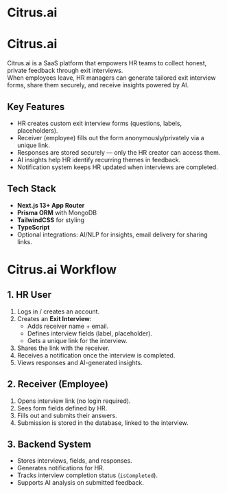 # Citrus.ai

# Citrus.ai

Citrus.ai is a SaaS platform that empowers HR teams to collect honest, private feedback through exit interviews.  
When employees leave, HR managers can generate tailored exit interview forms, share them securely, and receive insights powered by AI.

## Key Features

- HR creates custom exit interview forms (questions, labels, placeholders).
- Receiver (employee) fills out the form anonymously/privately via a unique link.
- Responses are stored securely — only the HR creator can access them.
- AI insights help HR identify recurring themes in feedback.
- Notification system keeps HR updated when interviews are completed.

## Tech Stack

- **Next.js 13+ App Router**
- **Prisma ORM** with MongoDB
- **TailwindCSS** for styling
- **TypeScript**
- Optional integrations: AI/NLP for insights, email delivery for sharing links.

# Citrus.ai Workflow

## 1. HR User

1. Logs in / creates an account.
2. Creates an **Exit Interview**:
   - Adds receiver name + email.
   - Defines interview fields (label, placeholder).
   - Gets a unique link for the interview.
3. Shares the link with the receiver.
4. Receives a notification once the interview is completed.
5. Views responses and AI-generated insights.

## 2. Receiver (Employee)

1. Opens interview link (no login required).
2. Sees form fields defined by HR.
3. Fills out and submits their answers.
4. Submission is stored in the database, linked to the interview.

## 3. Backend System

- Stores interviews, fields, and responses.
- Generates notifications for HR.
- Tracks interview completion status (`isCompleted`).
- Supports AI analysis on submitted feedback.
